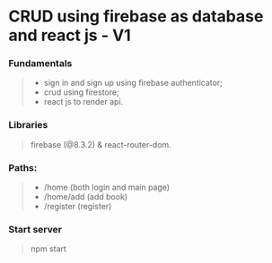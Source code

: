 # CRUD using firebase as database and react js - V1

### Fundamentals

> -   sign in and sign up using firebase authenticator;
> -   crud using firestore;
> -   react js to render api.

### Libraries

> firebase (@8.3.2) & react-router-dom.

### Paths:

> -   /home (both login and main page)
> -   /home/add (add book)
> -   /register (register)

### Start server

> npm start
